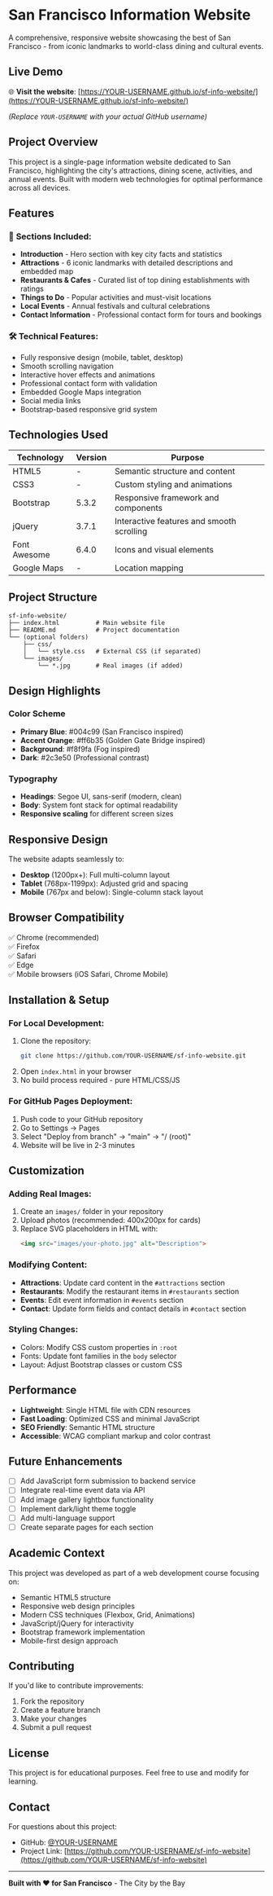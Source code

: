 # San Francisco Information Website

A comprehensive, responsive website showcasing the best of San Francisco - from iconic landmarks to world-class dining and cultural events.

## Live Demo

🌐 **Visit the website**: [https://YOUR-USERNAME.github.io/sf-info-website/](https://YOUR-USERNAME.github.io/sf-info-website/)

*(Replace `YOUR-USERNAME` with your actual GitHub username)*

## Project Overview

This project is a single-page information website dedicated to San Francisco, highlighting the city's attractions, dining scene, activities, and annual events. Built with modern web technologies for optimal performance across all devices.

## Features

### 📍 **Sections Included:**
- **Introduction** - Hero section with key city facts and statistics
- **Attractions** - 6 iconic landmarks with detailed descriptions and embedded map
- **Restaurants & Cafes** - Curated list of top dining establishments with ratings
- **Things to Do** - Popular activities and must-visit locations
- **Local Events** - Annual festivals and cultural celebrations
- **Contact Information** - Professional contact form for tours and bookings

### 🛠 **Technical Features:**
- Fully responsive design (mobile, tablet, desktop)
- Smooth scrolling navigation
- Interactive hover effects and animations
- Professional contact form with validation
- Embedded Google Maps integration
- Social media links
- Bootstrap-based responsive grid system

## Technologies Used

| Technology | Version | Purpose |
|------------|---------|---------|
| HTML5 | - | Semantic structure and content |
| CSS3 | - | Custom styling and animations |
| Bootstrap | 5.3.2 | Responsive framework and components |
| jQuery | 3.7.1 | Interactive features and smooth scrolling |
| Font Awesome | 6.4.0 | Icons and visual elements |
| Google Maps | - | Location mapping |

## Project Structure

```
sf-info-website/
├── index.html          # Main website file
├── README.md           # Project documentation
└── (optional folders)
    ├── css/
    │   └── style.css   # External CSS (if separated)
    └── images/
        └── *.jpg       # Real images (if added)
```

## Design Highlights

### Color Scheme
- **Primary Blue**: #004c99 (San Francisco inspired)
- **Accent Orange**: #ff6b35 (Golden Gate Bridge inspired)
- **Background**: #f8f9fa (Fog inspired)
- **Dark**: #2c3e50 (Professional contrast)

### Typography
- **Headings**: Segoe UI, sans-serif (modern, clean)
- **Body**: System font stack for optimal readability
- **Responsive scaling** for different screen sizes

## Responsive Design

The website adapts seamlessly to:
- **Desktop** (1200px+): Full multi-column layout
- **Tablet** (768px-1199px): Adjusted grid and spacing
- **Mobile** (767px and below): Single-column stack layout

## Browser Compatibility

✅ Chrome (recommended)  
✅ Firefox  
✅ Safari  
✅ Edge  
✅ Mobile browsers (iOS Safari, Chrome Mobile)

## Installation & Setup

### For Local Development:
1. Clone the repository:
   ```bash
   git clone https://github.com/YOUR-USERNAME/sf-info-website.git
   ```
2. Open `index.html` in your browser
3. No build process required - pure HTML/CSS/JS

### For GitHub Pages Deployment:
1. Push code to your GitHub repository
2. Go to Settings → Pages
3. Select "Deploy from branch" → "main" → "/ (root)"
4. Website will be live in 2-3 minutes

## Customization

### Adding Real Images:
1. Create an `images/` folder in your repository
2. Upload photos (recommended: 400x200px for cards)
3. Replace SVG placeholders in HTML with:
   ```html
   <img src="images/your-photo.jpg" alt="Description">
   ```

### Modifying Content:
- **Attractions**: Update card content in the `#attractions` section
- **Restaurants**: Modify the restaurant items in `#restaurants` section
- **Events**: Edit event information in `#events` section
- **Contact**: Update form fields and contact details in `#contact` section

### Styling Changes:
- Colors: Modify CSS custom properties in `:root`
- Fonts: Update font families in the `body` selector
- Layout: Adjust Bootstrap classes or custom CSS

## Performance

- **Lightweight**: Single HTML file with CDN resources
- **Fast Loading**: Optimized CSS and minimal JavaScript
- **SEO Friendly**: Semantic HTML structure
- **Accessible**: WCAG compliant markup and color contrast

## Future Enhancements

- [ ] Add JavaScript form submission to backend service
- [ ] Integrate real-time event data via API
- [ ] Add image gallery lightbox functionality
- [ ] Implement dark/light theme toggle
- [ ] Add multi-language support
- [ ] Create separate pages for each section

## Academic Context

This project was developed as part of a web development course focusing on:
- Semantic HTML5 structure
- Responsive web design principles
- Modern CSS techniques (Flexbox, Grid, Animations)
- JavaScript/jQuery for interactivity
- Bootstrap framework implementation
- Mobile-first design approach

## Contributing

If you'd like to contribute improvements:
1. Fork the repository
2. Create a feature branch
3. Make your changes
4. Submit a pull request

## License

This project is for educational purposes. Feel free to use and modify for learning.

## Contact

For questions about this project:
- GitHub: [@YOUR-USERNAME](https://github.com/YOUR-USERNAME)
- Project Link: [https://github.com/YOUR-USERNAME/sf-info-website](https://github.com/YOUR-USERNAME/sf-info-website)

---

**Built with ❤️ for San Francisco** - The City by the Bay
